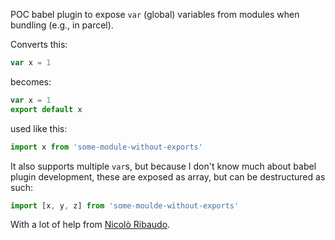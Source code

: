 POC babel plugin to expose `var` (global) variables from modules when bundling (e.g., in parcel).

Converts this:
```JavaScript
var x = 1
```

becomes:
```JavaScript
var x = 1
export default x
```

used like this:
```JavaScript
import x from 'some-module-without-exports'
```


It also supports multiple `var`s, but because I don't know much about babel plugin
development, these are exposed as array, but can be destructured as such:

```JavaScript
import [x, y, z] from 'some-moulde-without-exports'
```

With a lot of help from [Nicolò Ribaudo](https://github.com/nicolo-ribaudo).
